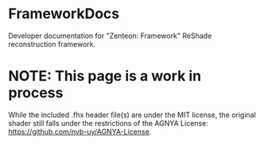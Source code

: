 # FrameworkDocs
Developer documentation for "Zenteon: Framework" ReShade reconstruction framework.

# NOTE: This page is a work in process
While the included .fhx header file(s) are under the MIT license, the original shader still falls under the restrictions of the AGNYA License: https://github.com/nvb-uy/AGNYA-License.
